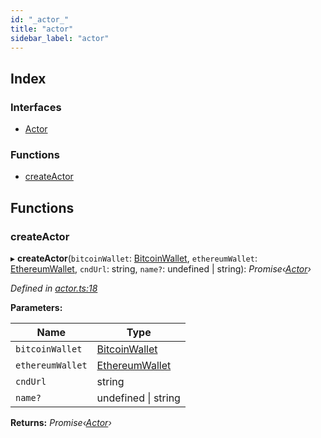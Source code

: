 ```yaml
---
id: "_actor_"
title: "actor"
sidebar_label: "actor"
---
```


## Index

### Interfaces

* [Actor](../interfaces/_actor_.actor.md)

### Functions

* [createActor](_actor_.md#createactor)

## Functions

###  createActor

▸ **createActor**(`bitcoinWallet`: [BitcoinWallet](../interfaces/_bitcoin_wallet_.bitcoinwallet.md), `ethereumWallet`: [EthereumWallet](../classes/_ethereum_wallet_.ethereumwallet.md), `cndUrl`: string, `name?`: undefined | string): *Promise‹[Actor](../interfaces/_actor_.actor.md)›*

*Defined in [actor.ts:18](https://github.com/comit-network/comit-js-sdk/blob/d75521e/src/actor.ts#L18)*

**Parameters:**

Name | Type |
------ | ------ |
`bitcoinWallet` | [BitcoinWallet](../interfaces/_bitcoin_wallet_.bitcoinwallet.md) |
`ethereumWallet` | [EthereumWallet](../classes/_ethereum_wallet_.ethereumwallet.md) |
`cndUrl` | string |
`name?` | undefined &#124; string |

**Returns:** *Promise‹[Actor](../interfaces/_actor_.actor.md)›*
